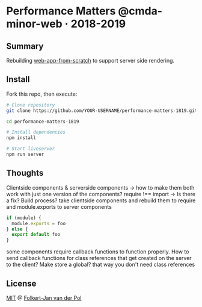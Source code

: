 # Performance Matters @cmda-minor-web · 2018-2019

## Summary
Rebuilding [web-app-from-scratch](https://github.com/follywolly/web-app-from-scratch-1819) to support server side rendering.

## Install
Fork this repo, then execute:
```bash
# Clone repository
git clone https://github.com/YOUR-USERNAME/performance-matters-1819.git

cd performance-matters-1819

# Install dependencies
npm install

# Start liveserver
npm run server
```

## Thoughts
Clientside components & serverside components -> how to make them both work with just one version of the components?
require !== import -> Is there a fix?
Build process? take clientside components and rebuild them to require and module.exports to server components
```js
if (module) {
  module.exports = foo
} else {
  export default foo
}
```

some components require callback functions to function properly. How to send callback functions for class references that get created on the server to the client?
Make store a global? that way you don't need class references

## License
[MIT](LICENSE) @ [Folkert-Jan van der Pol](https://folkertjan.nl)
